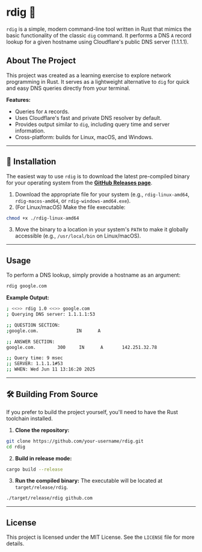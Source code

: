 # rdig 🦀

`rdig` is a simple, modern command-line tool written in Rust that mimics the basic functionality of the classic `dig` command. It performs a DNS `A` record lookup for a given hostname using Cloudflare's public DNS server (1.1.1.1).

## About The Project

This project was created as a learning exercise to explore network programming in Rust. It serves as a lightweight alternative to `dig` for quick and easy DNS queries directly from your terminal.

**Features:**

- Queries for `A` records.
- Uses Cloudflare's fast and private DNS resolver by default.
- Provides output similar to `dig`, including query time and server information.
- Cross-platform: builds for Linux, macOS, and Windows.

---

## 🚀 Installation

The easiest way to use `rdig` is to download the latest pre-compiled binary for your operating system from the [**GitHub Releases page**](https://github.com/your-username/rdig/releases/latest).

1. Download the appropriate file for your system (e.g., `rdig-linux-amd64`, `rdig-macos-amd64`, or `rdig-windows-amd64.exe`).
2. (For Linux/macOS) Make the file executable:

```bash
chmod +x ./rdig-linux-amd64
```

3. Move the binary to a location in your system's `PATH` to make it globally accessible (e.g., `/usr/local/bin` on Linux/macOS).

---

## Usage

To perform a DNS lookup, simply provide a hostname as an argument:

```bash
rdig google.com
```

**Example Output:**

```bash
; <<>> rdig 1.0 <<>> google.com
; Querying DNS server: 1.1.1.1:53

;; QUESTION SECTION:
;google.com.              IN      A

;; ANSWER SECTION:
google.com.        300     IN      A       142.251.32.78

;; Query time: 9 msec
;; SERVER: 1.1.1.1#53
;; WHEN: Wed Jun 11 13:16:20 2025
```

---

## 🛠️ Building From Source

If you prefer to build the project yourself, you'll need to have the Rust toolchain installed.

1. **Clone the repository:**

```bash
git clone https://github.com/your-username/rdig.git
cd rdig
```

2. **Build in release mode:**

```bash
cargo build --release
```

3. **Run the compiled binary:**
   The executable will be located at `target/release/rdig`.

```bash
./target/release/rdig github.com
```

---

## License

This project is licensed under the MIT License. See the `LICENSE` file for more details.
